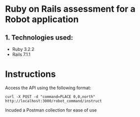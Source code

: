 # Ruby on Rails assessment for a Robot application

## 1. Technologies used:

- Ruby 3.2.2
- Rails 7.1.1

# Instructions

Access the API using the following format:

```curl -X POST -d "command=PLACE 0,0,north" http://localhost:3000/robot_command/instruct```

Incuded a Postman collection for ease of use
